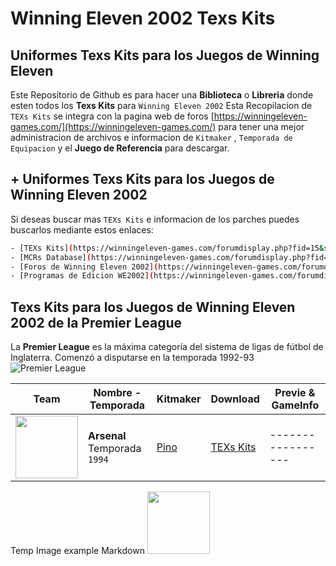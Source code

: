 # Winning Eleven 2002 Texs Kits
## Uniformes Texs Kits para los Juegos de Winning Eleven
Este Repositorio de Github es para hacer una **Biblioteca** o **Libreria** donde esten todos los **Texs Kits** para `Winning Eleven 2002`
Esta Recopilacion de `TEXs Kits` se integra con la pagina web de foros [https://winningeleven-games.com/](https://winningeleven-games.com/) para tener una mejor administracion de archivos e informacion de `Kitmaker` , `Temporada de Equipacion` y el **Juego de Referencia** para descargar.

## + Uniformes Texs Kits para los Juegos de Winning Eleven 2002
Si deseas buscar mas `TEXs Kits` e informacion de los parches puedes buscarlos mediante estos enlaces:

```sh
- [TEXs Kits](https://winningeleven-games.com/forumdisplay.php?fid=15&sortby=lastpost&order=desc&datecut=9999&prefix=1)
- [MCRs Database](https://winningeleven-games.com/forumdisplay.php?fid=15&sortby=lastpost&order=desc&datecut=9999&prefix=2)
- [Foros de Winning Eleven 2002](https://winningeleven-games.com/forumdisplay.php?fid=15)
- [Programas de Edicion WE2002](https://winningeleven-games.com/forumdisplay.php?fid=17)
```

## Texs Kits para los Juegos de Winning Eleven 2002 de la Premier League
La **Premier League** es la máxima categoría del sistema de ligas de fútbol de Inglaterra. Comenzó a disputarse en la temporada 1992-93
![Premier League](https://winningeleven-games.com/uploads/teamlogos/premierleague-logo.png)


| Team     | Nombre - Temporada | Kitmaker  | Download  | Previe & GameInfo  |
| ---------| ------------------ | --------- | --------  | -----------------  |
|<img src="https://winningeleven-games.com/uploads/teamlogos/Arsenal-FC.png" height="100" width="100">| **Arsenal** Temporada `1994` | [Pino](https://winningeleven-games.com/member.php?action=profile&uid=4) | [TEXs Kits](https://github.com/Diego-Pino/Winning-Eleven-2002-Texs-Kits/tree/master/PremierLeague) | -----------------  |


Temp Image example Markdown
<img src="https://winningeleven-games.com/uploads/teamlogos/Arsenal-FC.png" height="100" width="100">
